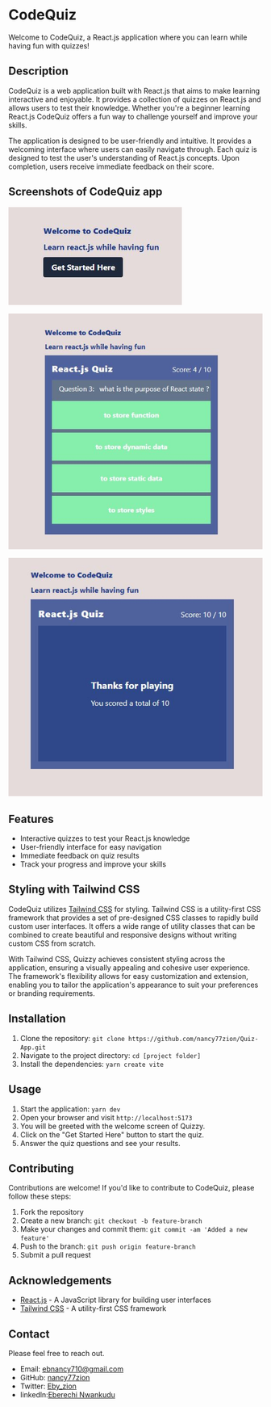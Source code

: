 # CodeQuiz

Welcome to CodeQuiz, a React.js application where you can learn while having fun with quizzes!

## Description

CodeQuiz is a web application built with React.js that aims to make learning interactive and enjoyable. It provides a collection of quizzes on React.js and allows users to test their knowledge. Whether you're a beginner learning React.js CodeQuiz offers a fun way to challenge yourself and improve your skills.

The application is designed to be user-friendly and intuitive. It provides a welcoming interface where users can easily navigate through. Each quiz is designed to test the user's understanding of React.js concepts. Upon completion, users receive immediate feedback on their score.

## Screenshots of CodeQuiz app

![Welcome ](/src/assets/welcome.JPG?raw=true 'welcome page')

![Quiz content](/src/assets/Quiz.JPG?raw=true 'quiz-box')

![result ](/src/assets/result.JPG?raw=true 'result-box')
## Features

- Interactive quizzes to test your React.js knowledge
- User-friendly interface for easy navigation
- Immediate feedback on quiz results
- Track your progress and improve your skills

## Styling with Tailwind CSS

CodeQuiz utilizes [Tailwind CSS](https://tailwindcss.com) for styling. Tailwind CSS is a utility-first CSS framework that provides a set of pre-designed CSS classes to rapidly build custom user interfaces. It offers a wide range of utility classes that can be combined to create beautiful and responsive designs without writing custom CSS from scratch.

With Tailwind CSS, Quizzy achieves consistent styling across the application, ensuring a visually appealing and cohesive user experience. The framework's flexibility allows for easy customization and extension, enabling you to tailor the application's appearance to suit your preferences or branding requirements.

## Installation

1. Clone the repository: `git clone https://github.com/nancy77zion/Quiz-App.git`
2. Navigate to the project directory: `cd [project folder]`
3. Install the dependencies: `yarn create vite`

## Usage

1. Start the application: `yarn dev`
2. Open your browser and visit `http://localhost:5173`
3. You will be greeted with the welcome screen of Quizzy.
4. Click on the "Get Started Here" button to start the quiz.
5. Answer the quiz questions and see your results.

## Contributing

Contributions are welcome! If you'd like to contribute to CodeQuiz, please follow these steps:

1. Fork the repository
2. Create a new branch: `git checkout -b feature-branch`
3. Make your changes and commit them: `git commit -am 'Added a new feature'`
4. Push to the branch: `git push origin feature-branch`
5. Submit a pull request
## Acknowledgements

- [React.js](https://reactjs.org) - A JavaScript library for building user interfaces
- [Tailwind CSS](https://tailwindcss.com) - A utility-first CSS framework
## Contact
Please feel free to reach out.

- Email: ebnancy710@gmail.com
- GitHub: [nancy77zion](https://github.com/nancy77zion)
- Twitter: [Eby_zion](https://twitter.com/Eby_zion)
- linkedln:[Eberechi Nwankudu](https://linkedin.com/in/eberechi-nwankudu)
